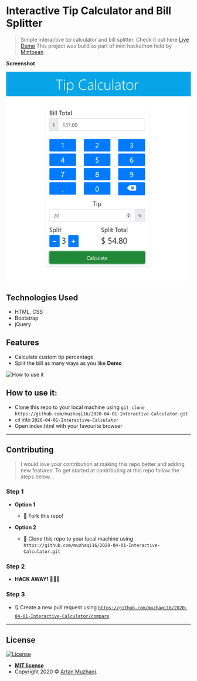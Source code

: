 # Interactive Tip Calculator and Bill Splitter

> Simple interactive tip calculator and bill splitter. Check it out here [Live Demo](https://muzhaqi16.github.io/2020-04-01-Interactive-Calculator/)
> This project was build as part of mini hackathon held by [Mintbean](https://mintbean.io/scores/artanmuzhaqi@gmail.com)

**Screenshot**

![App screenshot](screenshot.png)

## Technologies Used

- HTML, CSS
- Bootstrap
- jQuery

## Features

- Calculate custom tip percentage
- Split the bill as many ways as you like
**Demo**

![How to use it](http://g.recordit.co/14IUShqNPq.gif)

## How to use it:

- Clone this repo to your local machine using ```git clone https://github.com/muzhaqi16/2020-04-01-Interactive-Calculator.git```
- ```cd``` into ```2020-04-01-Interactive-Calculator```
- Open index.html with your favourite browser

---

## Contributing

> I would love your contribution at making this repo better and adding new features. 
> To get started at contributing at this repo follow the steps below...

### Step 1

- **Option 1**
    - 🍴 Fork this repo!

- **Option 2**
    - 👯 Clone this repo to your local machine using `https://github.com/muzhaqi16/2020-04-01-Interactive-Calculator.git`

### Step 2

- **HACK AWAY!** 🔨🔨🔨

### Step 3

- 🔃 Create a new pull request using <a href="hhttps://github.com/muzhaqi16/2020-04-01-Interactive-Calculator/compare" target="_blank">`https://github.com/muzhaqi16/2020-04-01-Interactive-Calculator/compare`</a>.

---

## License

[![License](http://img.shields.io/:license-mit-blue.svg?style=flat-square)](http://badges.mit-license.org)

- **[MIT license](http://opensource.org/licenses/mit-license.php)**
- Copyright 2020 © <a href="http://muzhaqi.com" target="_blank">Artan Muzhaqi</a>.
